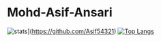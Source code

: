 # Mohd-Asif-Ansari

![stats](https://github-readme-stats.vercel.app/api?username=KanishkaSingh2396&show_icons=true&count_private=true&title_color=971901&text_color=971901&icon_color=971901&no-bg=true&hide_border=true)](https://github.com/Asif54321)
[![Top Langs](https://github-readme-stats.vercel.app/api/top-langs/?username=KanishkaSingh2396&layout=compact)](https://github.com/Asif54321)
